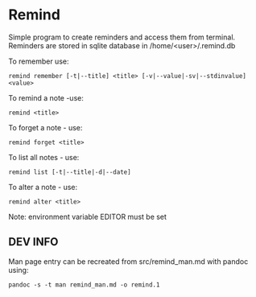 # Remind


Simple program to create reminders and access them from terminal.
Reminders are stored in sqlite database in /home/\<user\>/.remind.db

To remember use:
```
remind remember [-t|--title] <title> [-v|--value|-sv|--stdinvalue] <value>
```

To remind a note -use:
```
remind <title>
```

To forget a note - use:
```
remind forget <title>
```

To list all notes - use:
```
remind list [-t|--title|-d|--date]
```

To alter a note - use:
```
remind alter <title>
```
Note: environment variable EDITOR must be set


## DEV INFO

Man page entry can be recreated from src/remind_man.md with pandoc using:
```
pandoc -s -t man remind_man.md -o remind.1
```
